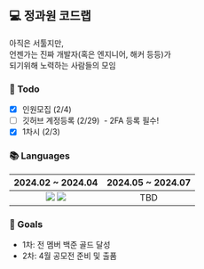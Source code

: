 ## 💻 정과원 코드랩

아직은 서툴지만,<br>
언젠가는 진짜 개발자(혹은 엔지니어, 해커 등등)가<br>
되기위해 노력하는 사람들의 모임

### 📝 Todo
- [x] 인원모집 (2/4)
- [ ] 깃허브 계정등록 (2/29)&nbsp;&nbsp;-&nbsp;2FA 등록 필수!
- [x] 1차시 (2/3)

### 📚 Languages
|2024.02 ~ 2024.04|2024.05 ~ 2024.07|
|-----|-----|
|<div align="center"><img src="https://img.shields.io/badge/C-00599C?style=for-the-badge&logo=c&logoColor=white&logoWidth=20">&nbsp;<img src="https://img.shields.io/badge/Python-14354C?style=for-the-badge&logo=python&logoColor=white&logoWidth=20"></div>|<div align="center">TBD</div>|

### 🔔 Goals
- 1차: 전 멤버 백준 골드 달성
- 2차: 4월 공모전 준비 및 출품
